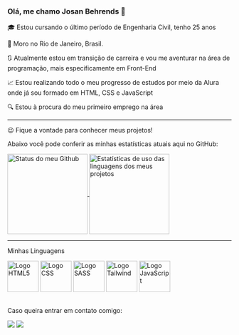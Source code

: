 ### Olá, me chamo Josan Behrends 👋

<p> 🎓 Estou cursando o último período de Engenharia Civil, tenho 25 anos </p>
<p> 📌 Moro no Rio de Janeiro, Brasil.
<p> 🔃 Atualmente estou em transição de carreira e vou me aventurar na área de programação, mais especificamente em Front-End </p>
<p> 📈 Estou realizando todo o meu progresso de estudos por meio da Alura onde já sou formado em HTML, CSS e JavaScript </p>
<p> 🔍 Estou à procura do meu primeiro emprego na área </p>

<hr>

<p> 😉 Fique a vontade para conhecer meus projetos! </p>

Abaixo você pode conferir as minhas estatísticas atuais aqui no GitHub:

<a href="https://github.com/anuraghazra/github-readme-stats">
  <img height="180em" align="center" alt = "Status do meu Github" src="https://github-readme-stats.vercel.app/api?username=josanbehrends&show_icons=true&theme=merko" />
</a>
<a href="https://github.com/anuraghazra/convoychat">
  <img height = "180em" align="center" alt ="Estatísticas de uso das linguagens dos meus projetos"src="https://github-readme-stats.vercel.app/api/top-langs/?username=josanbehrends&hide_progress=true" />
</a>

<hr>

<p>Minhas Linguagens</p>

<div style="display: inline_block">
  <img height = "70em" alt="Logo HTML5" src="https://cdn.jsdelivr.net/gh/devicons/devicon/icons/html5/html5-original.svg"/>
  <img height = "70em" alt="Logo CSS" src="https://cdn.jsdelivr.net/gh/devicons/devicon/icons/css3/css3-original.svg" />
  <img height = "70em" alt="Logo SASS" src="https://cdn.jsdelivr.net/gh/devicons/devicon/icons/sass/sass-original.svg" />
  <img height = "70em" alt="Logo Tailwind" src="https://cdn.jsdelivr.net/gh/devicons/devicon/icons/tailwindcss/tailwindcss-plain.svg" />
  <img height = "70em" alt="Logo JavaScript" src="https://cdn.jsdelivr.net/gh/devicons/devicon/icons/javascript/javascript-original.svg" />   
</div>

  ##
 
<p>Caso queira entrar em contato comigo:</p>
 
<div> 
  <a href="https://www.linkedin.com/in/josan-behrends-a2b468236/" target="_blank"><img src="https://img.shields.io/badge/-LinkedIn-%230077B5?style=for-the-badge&logo=linkedin&logoColor=white" target="_blank"></a> 
  <a href = "mailto:josanbehrends@gmail.com"><img src="https://img.shields.io/badge/-Gmail-%23333?style=for-the-badge&logo=gmail&logoColor=white" target="_blank"></a>
</div>


